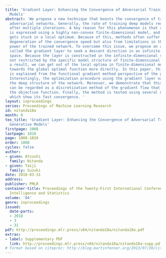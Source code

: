 ```yaml
---
title: 'Gradient Layer: Enhancing the Convergence of Adversarial Training for Generative
  Models'
abstract: 'We propose a new technique that boosts the convergence of training generative
  adversarial networks. Generally, the rate of training deep models reduces severely
  after multiple iterations. A key reason for this phenomenon is that a deep network
  is expressed using a highly non-convex finite-dimensional model, and thus the parameter
  gets stuck in a local optimum. Because of this, methods often suffer not only from
  degeneration of the convergence speed but also from limitations in the representational
  power of the trained network. To overcome this issue, we propose an additional layer
  called the gradient layer to seek a descent direction in an infinite-dimensional
  space. Because the layer is constructed in the infinite-dimensional space, we are
  not restricted by the specific model structure of finite-dimensional models. As
  a result, we can get out of the local optima in finite-dimensional models and move
  towards the global optimal function more directly. In this paper, this phenomenon
  is explained from the functional gradient method perspective of the gradient layer.
  Interestingly, the optimization procedure using the gradient layer naturally constructs
  the deep structure of the network. Moreover, we demonstrate that this procedure
  can be regarded as a discretization method of the gradient flow that naturally reduces
  the objective function. Finally, the method is tested using several numerical experiments,
  which show its fast convergence. '
layout: inproceedings
series: Proceedings of Machine Learning Research
id: nitanda18a
month: 0
tex_title: 'Gradient Layer: Enhancing the Convergence of Adversarial Training for
  Generative Models'
firstpage: 1008
lastpage: 1016
page: 1008-1016
order: 1008
cycles: false
author:
- given: Atsushi
  family: Nitanda
- given: Taiji
  family: Suzuki
date: 2018-03-31
address: 
publisher: PMLR
container-title: Proceedings of the Twenty-First International Conference on Artificial
  Intelligence and Statistics
volume: '84'
genre: inproceedings
issued:
  date-parts:
  - 2018
  - 3
  - 31
pdf: http://proceedings.mlr.press/v84/nitanda18a/nitanda18a.pdf
extras:
- label: Supplementary PDF
  link: http://proceedings.mlr.press/v84/nitanda18a/nitanda18a-supp.pdf
# Format based on citeproc: http://blog.martinfenner.org/2013/07/30/citeproc-yaml-for-bibliographies/
---
```

